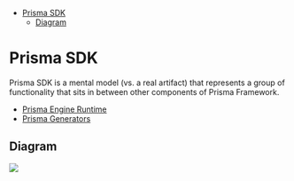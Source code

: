 <!-- START doctoc generated TOC please keep comment here to allow auto update -->
<!-- DON'T EDIT THIS SECTION, INSTEAD RE-RUN doctoc TO UPDATE -->


- [Prisma SDK](#prisma-sdk)
  - [Diagram](#diagram)

<!-- END doctoc generated TOC please keep comment here to allow auto update -->

# Prisma SDK

Prisma SDK is a mental model (vs. a real artifact) that represents a group of functionality that sits in between other components of Prisma Framework.

- [Prisma Engine Runtime](./engine-runtime/README.md)
- [Prisma Generators](./generators/README.md)

## Diagram

![](https://i.ibb.co/CbjZrk7/sdk-diagram.png)
